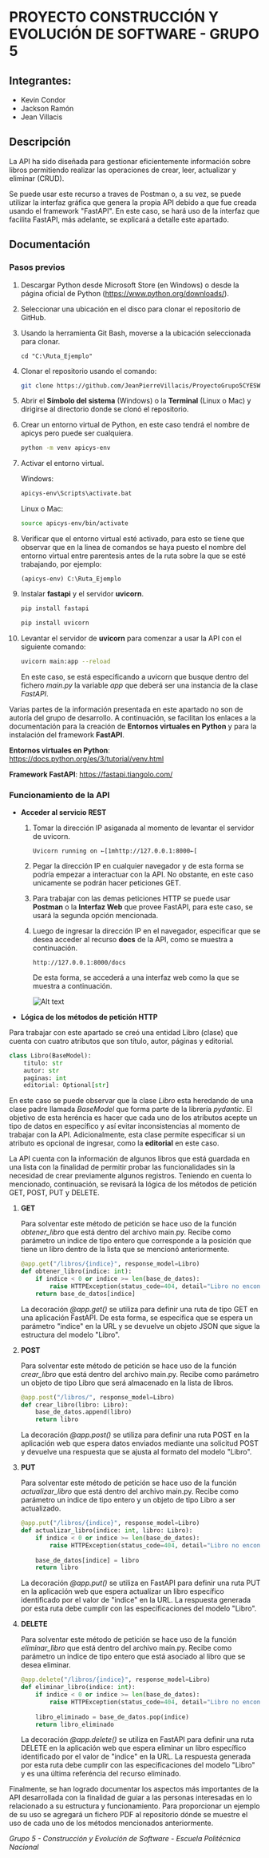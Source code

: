 # PROYECTO CONSTRUCCIÓN Y EVOLUCIÓN DE SOFTWARE - GRUPO 5
## Integrantes:
- Kevin Condor
- Jackson Ramón
- Jean Villacis
## Descripción
La API ha sido diseñada para gestionar eficientemente información sobre libros permitiendo realizar las operaciones de crear, leer, actualizar y eliminar (CRUD). 

Se puede usar este recurso a traves de Postman o, a su vez, se puede utilizar la interfaz gráfica que genera la propia API debido a que fue creada usando el framework "FastAPI". En este caso, se hará uso de la interfaz que facilita FastAPI, más adelante, se explicará a detalle este apartado.
## Documentación
### Pasos previos
1. Descargar Python desde Microsoft Store (en Windows) o desde la página oficial de Python (https://www.python.org/downloads/).
2. Seleccionar una ubicación en el disco para clonar el repositorio de GitHub. 
3. Usando la herramienta Git Bash, moverse a la ubicación seleccionada para clonar.

    `cd "C:\Ruta_Ejemplo"`
4. Clonar el repositorio usando el comando:

    ```sh
    git clone https://github.com/JeanPierreVillacis/ProyectoGrupo5CYESW.git
    ```
5. Abrir el **Símbolo del sistema** (Windows) o la **Terminal** (Linux o Mac) y dirigirse al directorio donde se clonó el repositorio.
6. Crear un entorno virtual de Python, en este caso tendrá el nombre de apicys pero puede ser cualquiera.

    ```sh
    python -m venv apicys-env
    ```
7. Activar el entorno virtual.

    Windows: 
    
    ```cmd
    apicys-env\Scripts\activate.bat
    ```
    
    Linux o Mac: 
    
    ```sh
    source apicys-env/bin/activate
    ```
8. Verificar que el entorno virtual esté activado, para esto se tiene que observar que en la linea de comandos se haya puesto el nombre del entorno virtual entre parentesis antes de la ruta sobre la que se esté trabajando, por ejemplo:

    `(apicys-env) C:\Ruta_Ejemplo`
9. Instalar **fastapi** y el servidor **uvicorn**.

    ```sh
    pip install fastapi
    ```

    ```sh
    pip install uvicorn
    ```
10. Levantar el servidor de **uvicorn** para comenzar a usar la API con el siguiente comando:

    ```sh
    uvicorn main:app --reload
    ```

    En este caso, se está especificando a uvicorn que busque dentro del fichero *main.py* la variable *app* que deberá ser una instancia de la clase *FastAPI*.

Varias partes de la información presentada en este apartado no son de autoría del grupo de desarrollo. A continuación, se facilitan los enlaces a la documentación para la creación de **Entornos virtuales en Python** y para la instalación del framework **FastAPI**.

**Entornos virtuales en Python**: https://docs.python.org/es/3/tutorial/venv.html

**Framework FastAPI**: https://fastapi.tiangolo.com/

### Funcionamiento de la API
- **Acceder al servicio REST**
    1. Tomar la dirección IP asiganada al momento de levantar el servidor de uvicorn.

        `Uvicorn running on ←[1mhttp://127.0.0.1:8000←[`
    2. Pegar la dirección IP en cualquier navegador y de esta forma se podría empezar a interactuar con la API. No obstante, en este caso unicamente se podrán hacer peticiones GET.
    3. Para trabajar con las demas peticiones HTTP se puede usar **Postman** o la **Interfaz Web** que provee FastAPI, para este caso, se usará la segunda opción mencionada.
    4. Luego de ingresar la dirección IP en el navegador, especificar que se desea acceder al recurso **docs** de la API, como se muestra a continuación.

        `http://127.0.0.1:8000/docs`

        De esta forma, se accederá a una interfaz web como la que se muestra a continuación.

        ![Alt text](image.png)
- **Lógica de los métodos de petición HTTP**

Para trabajar con este apartado se creó una entidad Libro (clase) que cuenta con cuatro atributos que son título, autor, páginas y editorial.

```python
class Libro(BaseModel):
    titulo: str
    autor: str
    paginas: int
    editorial: Optional[str]
```
En este caso se puede observar que la clase *Libro* esta heredando de una clase padre llamada *BaseModel* que forma parte de la librería *pydantic*. El objetivo de esta heréncia es hacer que cada uno de los atributos acepte un tipo de datos en específico y así evitar inconsistencias al momento de trabajar con la API. Adicionalmente, esta clase permite especificar si un atributo es opcional de ingresar, como la **editorial** en este caso.

La API cuenta con la información de algunos libros que está guardada en una lista con la finalidad de permitir probar las funcionalidades sin la necesidad de crear previamente algunos registros. Teniendo en cuenta lo mencionado, continuación, se revisará la lógica de los métodos de petición GET, POST, PUT y DELETE.
1. **GET**

    Para solventar este método de petición se hace uso de la función *obtener_libro* que está dentro del archivo main.py. Recibe como parámetro un indice de tipo entero que corresponde a la posición que tiene un libro dentro de la lista que se mencionó anteriormente.

    ```python
    @app.get("/libros/{indice}", response_model=Libro)
    def obtener_libro(indice: int):
        if indice < 0 or indice >= len(base_de_datos):
            raise HTTPException(status_code=404, detail="Libro no encontrado")
        return base_de_datos[indice]
    ```
    La decoración *@app.get()* se utiliza para definir una ruta de tipo GET en una aplicación FastAPI. De esta forma, se especifica que se espera un parámetro "indice" en la URL y se devuelve un objeto JSON que sigue la estructura del modelo "Libro".
2. **POST**

    Para solventar este método de petición se hace uso de la función *crear_libro* que está dentro del archivo main.py. Recibe como parámetro un objeto de tipo Libro que será almacenado en la lista de libros.

    ```python
    @app.post("/libros/", response_model=Libro)
    def crear_libro(libro: Libro):
        base_de_datos.append(libro)
        return libro
    ```
    La decoración *@app.post()* se utiliza para definir una ruta POST en la aplicación web que espera datos enviados mediante una solicitud POST y devuelve una respuesta que se ajusta al formato del modelo "Libro".
3. **PUT**

    Para solventar este método de petición se hace uso de la función *actualizar_libro* que está dentro del archivo main.py. Recibe como parámetro un indice de tipo entero y un objeto de tipo Libro a ser actualizado.

    ```python
    @app.put("/libros/{indice}", response_model=Libro)
    def actualizar_libro(indice: int, libro: Libro):
        if indice < 0 or indice >= len(base_de_datos):
            raise HTTPException(status_code=404, detail="Libro no encontrado")
        
        base_de_datos[indice] = libro
        return libro
    ```
    La decoración *@app.put()* se utiliza en FastAPI para definir una ruta PUT en la aplicación web que espera actualizar un libro específico identificado por el valor de "indice" en la URL. La respuesta generada por esta ruta debe cumplir con las especificaciones del modelo "Libro".
4. **DELETE**

    Para solventar este método de petición se hace uso de la función *eliminar_libro* que está dentro del archivo main.py. Recibe como parámetro un indice de tipo entero que está asociado al libro que se desea eliminar.

    ```python
    @app.delete("/libros/{indice}", response_model=Libro)
    def eliminar_libro(indice: int):
        if indice < 0 or indice >= len(base_de_datos):
            raise HTTPException(status_code=404, detail="Libro no encontrado")
        
        libro_eliminado = base_de_datos.pop(indice)
        return libro_eliminado
    ```
    La decoración *@app.delete()* se utiliza en FastAPI para definir una ruta DELETE en la aplicación web que espera eliminar un libro específico identificado por el valor de "indice" en la URL. La respuesta generada por esta ruta debe cumplir con las especificaciones del modelo "Libro" y es una última referéncia del recurso eliminado.

Finalmente, se han logrado documentar los aspectos más importantes de la API desarrollada con la finalidad de guiar a las personas interesadas en lo relacionado a su estructura y funcionamiento. Para proporcionar un ejemplo de su uso se agregará un fichero PDF al repositorio dónde se muestre el uso de cada uno de los métodos mencionados anteriormente.

*Grupo 5 - Construcción y Evolución de Software - Escuela Politécnica Nacional*
